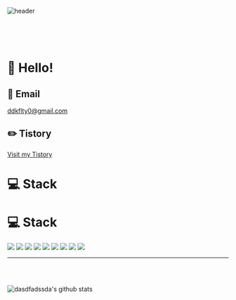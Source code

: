 ![header](https://capsule-render.vercel.app/api?type=wave&color=auto&height=300&section=header&text=Benjie%&fontSize=90)
<br>
<br>

<br><br>

# 👋 Hello!

## 📧 Email
ddkflty0@gmail.com

## ✏️ Tistory
[Visit my Tistory](https://quddkflty.tistory.com)

</div>
<h1>💻 Stack</h1> 
<div style={display:flex}>
<h1>💻 Stack</h1> 
<div style={display:flex}>
  <img src="https://img.shields.io/badge/React-20232A?style=for-the-badge&logo=react&logoColor=61DAFB"/>
  <img src="https://img.shields.io/badge/TypeScript-3178C6?style=for-the-badge&logo=typescript&logoColor=white"/>
  <img src="https://img.shields.io/badge/Node.js-339933?style=for-the-badge&logo=nodedotjs&logoColor=white"/>
  <img src="https://img.shields.io/badge/Next.js-000000?style=for-the-badge&logo=nextdotjs&logoColor=white"/>
  <img src="https://img.shields.io/badge/Dart-0175C2?style=for-the-badge&logo=Dart&logoColor=white"/>
  <img src="https://img.shields.io/badge/Flutter-02569B?style=for-the-badge&logo=Flutter&logoColor=white"/>
  <img src="https://img.shields.io/badge/Figma-F24E1E?style=for-the-badge&logo=figma&logoColor=white"/>
  <img src="https://img.shields.io/badge/firebase-ffca28?style=for-the-badge&logo=firebase&logoColor=black"/>
  <img src="https://img.shields.io/badge/GitHub-100000?style=for-the-badge&logo=github&logoColor=white"/>
</div>

</div>
<hr/>
<div style={display:flex}>

<br>
<br>

![dasdfadssda's github stats](https://github-readme-stats.vercel.app/api?username=dasdfadssda&show_icons=true&hide_border=true)
